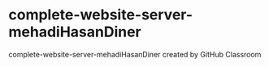 # complete-website-server-mehadiHasanDiner
complete-website-server-mehadiHasanDiner created by GitHub Classroom
